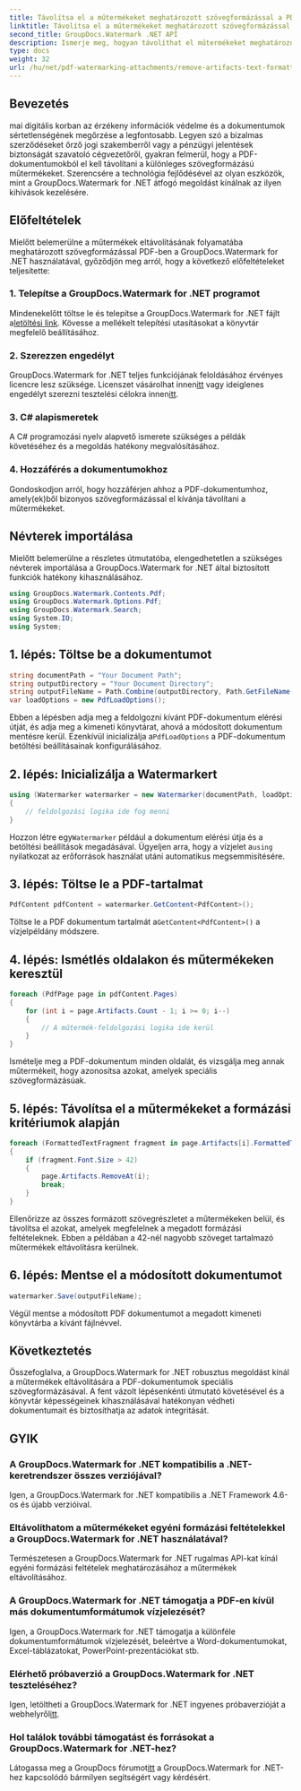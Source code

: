 ```yaml
---
title: Távolítsa el a műtermékeket meghatározott szövegformázással a PDF-ben
linktitle: Távolítsa el a műtermékeket meghatározott szövegformázással a PDF-ben
second_title: GroupDocs.Watermark .NET API
description: Ismerje meg, hogyan távolíthat el műtermékeket meghatározott szövegformázással PDF-ben a GroupDocs .NET-hez való vízjel használatával. Kövesse lépésenkénti útmutatónkat.
type: docs
weight: 32
url: /hu/net/pdf-watermarking-attachments/remove-artifacts-text-formatting-pdf/
---
```

## Bevezetés
mai digitális korban az érzékeny információk védelme és a dokumentumok sértetlenségének megőrzése a legfontosabb. Legyen szó a bizalmas szerződéseket őrző jogi szakemberről vagy a pénzügyi jelentések biztonságát szavatoló cégvezetőről, gyakran felmerül, hogy a PDF-dokumentumokból el kell távolítani a különleges szövegformázású műtermékeket. Szerencsére a technológia fejlődésével az olyan eszközök, mint a GroupDocs.Watermark for .NET átfogó megoldást kínálnak az ilyen kihívások kezelésére.
## Előfeltételek
Mielőtt belemerülne a műtermékek eltávolításának folyamatába meghatározott szövegformázással PDF-ben a GroupDocs.Watermark for .NET használatával, győződjön meg arról, hogy a következő előfeltételeket teljesítette:
### 1. Telepítse a GroupDocs.Watermark for .NET programot
 Mindenekelőtt töltse le és telepítse a GroupDocs.Watermark for .NET fájlt a[letöltési link](https://releases.groupdocs.com/Watermark/net/). Kövesse a mellékelt telepítési utasításokat a könyvtár megfelelő beállításához.
### 2. Szerezzen engedélyt
 GroupDocs.Watermark for .NET teljes funkciójának feloldásához érvényes licencre lesz szüksége. Licenszet vásárolhat innen[itt](https://purchase.groupdocs.com/buy) vagy ideiglenes engedélyt szerezni tesztelési célokra innen[itt](https://purchase.groupdocs.com/temporary-license/).
### 3. C# alapismeretek
A C# programozási nyelv alapvető ismerete szükséges a példák követéséhez és a megoldás hatékony megvalósításához.
### 4. Hozzáférés a dokumentumokhoz
Gondoskodjon arról, hogy hozzáférjen ahhoz a PDF-dokumentumhoz, amely(ek)ből bizonyos szövegformázással el kívánja távolítani a műtermékeket.

## Névterek importálása
Mielőtt belemerülne a részletes útmutatóba, elengedhetetlen a szükséges névterek importálása a GroupDocs.Watermark for .NET által biztosított funkciók hatékony kihasználásához.
```csharp
using GroupDocs.Watermark.Contents.Pdf;
using GroupDocs.Watermark.Options.Pdf;
using GroupDocs.Watermark.Search;
using System.IO;
using System;
```
## 1. lépés: Töltse be a dokumentumot
```csharp
string documentPath = "Your Document Path";
string outputDirectory = "Your Document Directory";
string outputFileName = Path.Combine(outputDirectory, Path.GetFileName(documentPath));
var loadOptions = new PdfLoadOptions();
```
 Ebben a lépésben adja meg a feldolgozni kívánt PDF-dokumentum elérési útját, és adja meg a kimeneti könyvtárat, ahová a módosított dokumentum mentésre kerül. Ezenkívül inicializálja a`PdfLoadOptions` a PDF-dokumentum betöltési beállításainak konfigurálásához.
## 2. lépés: Inicializálja a Watermarkert
```csharp
using (Watermarker watermarker = new Watermarker(documentPath, loadOptions))
{
    // feldolgozási logika ide fog menni
}
```
 Hozzon létre egy`Watermarker` például a dokumentum elérési útja és a betöltési beállítások megadásával. Ügyeljen arra, hogy a vízjelet a`using` nyilatkozat az erőforrások használat utáni automatikus megsemmisítésére.
## 3. lépés: Töltse le a PDF-tartalmat
```csharp
PdfContent pdfContent = watermarker.GetContent<PdfContent>();
```
 Töltse le a PDF dokumentum tartalmát a`GetContent<PdfContent>()` a vízjelpéldány módszere.
## 4. lépés: Ismétlés oldalakon és műtermékeken keresztül
```csharp
foreach (PdfPage page in pdfContent.Pages)
{
    for (int i = page.Artifacts.Count - 1; i >= 0; i--)
    {
        // A műtermék-feldolgozási logika ide kerül
    }
}
```
Ismételje meg a PDF-dokumentum minden oldalát, és vizsgálja meg annak műtermékeit, hogy azonosítsa azokat, amelyek speciális szövegformázásúak.
## 5. lépés: Távolítsa el a műtermékeket a formázási kritériumok alapján
```csharp
foreach (FormattedTextFragment fragment in page.Artifacts[i].FormattedTextFragments)
{
    if (fragment.Font.Size > 42)
    {
        page.Artifacts.RemoveAt(i);
        break;
    }
}
```
Ellenőrizze az összes formázott szövegrészletet a műtermékeken belül, és távolítsa el azokat, amelyek megfelelnek a megadott formázási feltételeknek. Ebben a példában a 42-nél nagyobb szöveget tartalmazó műtermékek eltávolításra kerülnek.
## 6. lépés: Mentse el a módosított dokumentumot
```csharp
watermarker.Save(outputFileName);
```
Végül mentse a módosított PDF dokumentumot a megadott kimeneti könyvtárba a kívánt fájlnévvel.

## Következtetés
Összefoglalva, a GroupDocs.Watermark for .NET robusztus megoldást kínál a műtermékek eltávolítására a PDF-dokumentumok speciális szövegformázásával. A fent vázolt lépésenkénti útmutató követésével és a könyvtár képességeinek kihasználásával hatékonyan védheti dokumentumait és biztosíthatja az adatok integritását.
## GYIK
### A GroupDocs.Watermark for .NET kompatibilis a .NET-keretrendszer összes verziójával?
Igen, a GroupDocs.Watermark for .NET kompatibilis a .NET Framework 4.6-os és újabb verzióival.
### Eltávolíthatom a műtermékeket egyéni formázási feltételekkel a GroupDocs.Watermark for .NET használatával?
Természetesen a GroupDocs.Watermark for .NET rugalmas API-kat kínál egyéni formázási feltételek meghatározásához a műtermékek eltávolításához.
### A GroupDocs.Watermark for .NET támogatja a PDF-en kívül más dokumentumformátumok vízjelezését?
Igen, a GroupDocs.Watermark for .NET támogatja a különféle dokumentumformátumok vízjelezését, beleértve a Word-dokumentumokat, Excel-táblázatokat, PowerPoint-prezentációkat stb.
### Elérhető próbaverzió a GroupDocs.Watermark for .NET teszteléséhez?
 Igen, letöltheti a GroupDocs.Watermark for .NET ingyenes próbaverzióját a webhelyről[itt](https://releases.groupdocs.com/).
### Hol találok további támogatást és forrásokat a GroupDocs.Watermark for .NET-hez?
 Látogassa meg a GroupDocs fórumot[itt](https://forum.groupdocs.com/c/watermark/19) a GroupDocs.Watermark for .NET-hez kapcsolódó bármilyen segítségért vagy kérdésért.
